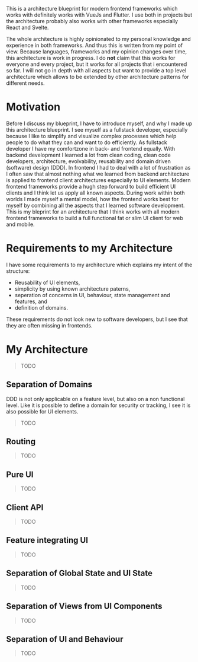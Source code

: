 This is a architecture blueprint for modern frontend frameworks which works with definitely works with VueJs and Flutter.
I use both in projects but the architecture probably also works with other frameworks especially React and Svelte.

The whole architecture is highly opinionated to my personal knowledge and experience in both frameworks.
And thus this is written from my point of view.
Because languages, frameworks and my opinion changes over time, this architecture is work in progress.
I do **not** claim that this works for everyone and every project, but it works for all projects that i encountered so far.
I will not go in depth with all aspects but want to provide a top level architecture which allows to be extended by other architecture patterns for different needs.

# Motivation
Before I discuss my blueprint, I have to introduce myself, and why I made up this architecture blueprint.
I see myself as a fullstack developer, especially because I like to simplify and visualize complex processes which help people to do what they can and want to do efficiently.
As fullstack developer I have my comfortzone in back- and frontend equally.
With backend development I learned a lot from clean coding, clean code developers, architecture, evolvability, reusability and domain driven (software) design (DDD).
In frontend I had to deal with a lot of frustration as I often saw that almost nothing what we learned from backend architecture is applied to frontend client architectures especially to UI elements.
Modern frontend frameworks provide a hugh step forward to build efficient UI clients and I think let us apply all known aspects.
During work within both worlds I made myself a mental model, how the frontend works best for myself by combining all the aspects that I learned software development.
This is my bleprint for an architecture that I think works with all modern frontend frameworks to build a full functional fat or slim UI client for web and mobile.

# Requirements to my Architecture
I have some requirements to my architecture which explains my intent of the structure:
* Reusability of UI elements,
* simplicity by using known architecture paterns,
* seperation of concerns in UI, behaviour, state management and features, and
* definition of domains.

These requirements do not look new to software developers, but I see that they are often missing in frontends.

# My Architecture
> TODO

## Separation of Domains
DDD is not only applicable on a feature level, but also on a non functional level.
Like it is possible to define a domain for security or tracking, I see it is also possible for UI elements.
> TODO

## Routing
> TODO

## Pure UI
> TODO

## Client API
> TODO

## Feature integrating UI
> TODO

## Separation of Global State and UI State
> TODO

## Separation of Views from UI Components
> TODO

## Separation of UI and Behaviour
> TODO
